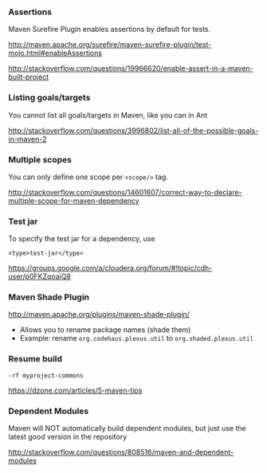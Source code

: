 ### Assertions
Maven Surefire Plugin enables assertions by default for tests.

http://maven.apache.org/surefire/maven-surefire-plugin/test-mojo.html#enableAssertions

http://stackoverflow.com/questions/19966620/enable-assert-in-a-maven-built-project


### Listing goals/targets
You cannot list all goals/targets in Maven, like you can in Ant

http://stackoverflow.com/questions/3996802/list-all-of-the-possible-goals-in-maven-2

### Multiple scopes

You can only define one scope per `<scope/>` tag.

http://stackoverflow.com/questions/14601607/correct-way-to-declare-multiple-scope-for-maven-dependency

### Test jar

To specify the test jar for a dependency, use
```
<type>test-jar</type>
```
https://groups.google.com/a/cloudera.org/forum/#!topic/cdh-user/p0FKZqoaiQ8

### Maven Shade Plugin

http://maven.apache.org/plugins/maven-shade-plugin/
* Allows you to rename package names (shade them)
* Example: rename `org.codehaus.plexus.util` to `org.shaded.plexus.util`

### Resume build
```
-rf myproject-commons
```
https://dzone.com/articles/5-maven-tips

### Dependent Modules
Maven will NOT automatically build dependent modules, but just use the latest good version in the repository

http://stackoverflow.com/questions/808516/maven-and-dependent-modules